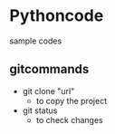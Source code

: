 # Pythoncode
sample codes
## gitcommands
- git clone "url"
   - to copy the project
- git status
   -  to check changes 
